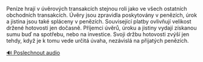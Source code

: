 
Peníze hrají v úvěrových transakcích stejnou roli jako ve všech ostatních obchodních transakcích. Úvěry jsou zpravidla poskytovány v penězích, úrok a jistina jsou také spláceny v penězích. Související platby ovlivňují velikost držené hotovosti jen dočasně. Příjemci úvěrů, úroku a jistiny vydají získanou sumu buď na spotřebu, nebo na investice. Svoji držbu hotovosti zvýší jen tehdy, když je k tomu vede určitá úvaha, nezávislá na přijatých penězích.

[🔊 Poslechnout audio](/data/7-paragraphs/audio/chapter_83/para_005-Penze-hraj-v-vrovch-transakcch-stejnou-roli.mp3)

